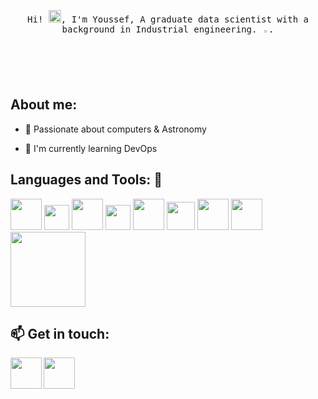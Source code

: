 <p align="center">
  <samp>
    Hi! <img src="https://github.com/vimalverma558/vimalverma558/blob/v2/img/Hi.gif" width="20px">, I'm Youssef, A graduate data scientist with a background in Industrial engineering. <img src="https://media.giphy.com/media/1hQZvWM3kKnAy30vCa/giphy.gif" width="2%">.
  </samp>
</p>


## About me:

- 🔭 Passionate about computers & Astronomy

- 🌱 I'm currently learning DevOps


## Languages and Tools: :robot:

<img src="https://upload.wikimedia.org/wikipedia/commons/thumb/0/0a/Python.svg/1200px-Python.svg.png" width="50px">   <img src="https://cdn.worldvectorlogo.com/logos/tensorflow-2.svg" width="40px">   <img src="https://upload.wikimedia.org/wikipedia/commons/thumb/1/1b/R_logo.svg/724px-R_logo.svg.png" width="50px">    <img src="https://upload.wikimedia.org/wikipedia/commons/thumb/1/18/ISO_C%2B%2B_Logo.svg/683px-ISO_C%2B%2B_Logo.svg.png" width="40px"> <img src="https://logos-world.net/wp-content/uploads/2022/02/Microsoft-Power-BI-Symbol.png" width="50px">   <img src="https://cdn.worldvectorlogo.com/logos/logo-javascript.svg" width="45px">   <img src="https://git-scm.com/images/logos/downloads/Git-Icon-1788C.png" width="50px">   <img src="https://www.gend.co/hs-fs/hubfs/gcp-logo-cloud.png?width=730&name=gcp-logo-cloud.png" width="50px">     <img src="https://cdn.worldvectorlogo.com/logos/docker-3.svg" width="120px"> 


## :mailbox: Get in touch:

<a href="mailto:youssefmoutaouakkil98@gmail.com"><img src="https://upload.wikimedia.org/wikipedia/commons/7/7e/Gmail_icon_%282020%29.svg" align="left" height="50" width="50" ></a>

<a href="https://www.linkedin.com/in/moutaouakkilyoussef/"><img src="https://cdn.worldvectorlogo.com/logos/linkedin-icon-2.svg" align="left" height="50" width="50" ></a>

<br/>
<br/>

<!--
**YMMM98/YMMM98** is a ✨ _special_ ✨ repository because its `README.md` (this file) appears on your GitHub profile.

Here are some ideas to get you started:

- 🔭 I’m currently working on ...
- 🌱 I’m currently learning ...
- 👯 I’m looking to collaborate on ...
- 🤔 I’m looking for help with ...
- 💬 Ask me about ...
- 📫 How to reach me: ...
- 😄 Pronouns: ...
- ⚡ Fun fact: ...
-->
